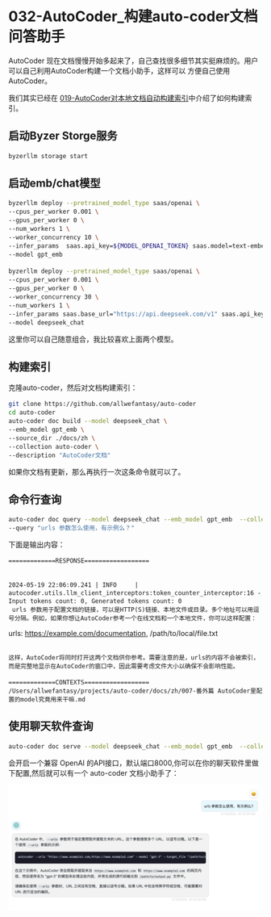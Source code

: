 # 032-AutoCoder_构建auto-coder文档问答助手

AutoCoder 现在文档慢慢开始多起来了，自己查找很多细节其实挺麻烦的。用户可以自己利用AutoCoder构建一个文档小助手，这样可以
方便自己使用AutoCoder。

我们其实已经在 [019-AutoCoder对本地文档自动构建索引](019-AutoCoder对本地文档自动构建索引.md)中介绍了如何构建索引。

## 启动Byzer Storge服务

```bash
byzerllm storage start
```

## 启动emb/chat模型

```bash
byzerllm deploy --pretrained_model_type saas/openai \
--cpus_per_worker 0.001 \
--gpus_per_worker 0 \
--num_workers 1 \
--worker_concurrency 10 \
--infer_params  saas.api_key=${MODEL_OPENAI_TOKEN} saas.model=text-embedding-3-small \
--model gpt_emb

byzerllm deploy --pretrained_model_type saas/openai \
--cpus_per_worker 0.001 \
--gpus_per_worker 0 \
--worker_concurrency 30 \
--num_workers 1 \
--infer_params saas.base_url="https://api.deepseek.com/v1" saas.api_key=${MODEL_DEEPSEEK_TOKEN} saas.model=deepseek-chat \
--model deepseek_chat
```
这里你可以自己随意组合，我比较喜欢上面两个模型。

## 构建索引

克隆auto-coder，然后对文档构建索引：

```bash
git clone https://github.com/allwefantasy/auto-coder
cd auto-coder
auto-coder doc build --model deepseek_chat \
--emb_model gpt_emb \
--source_dir ./docs/zh \
--collection auto-coder \
--description "AutoCoder文档"
```

如果你文档有更新，那么再执行一次这条命令就可以了。

## 命令行查询

```bash
auto-coder doc query --model deepseek_chat --emb_model gpt_emb  --collection auto-coder \
--query "urls 参数怎么使用，有示例么？"
```

下面是输出内容：

```
=============RESPONSE==================


2024-05-19 22:06:09.241 | INFO     | autocoder.utils.llm_client_interceptors:token_counter_interceptor:16 - Input tokens count: 0, Generated tokens count: 0
 urls 参数用于配置文档的链接，可以是HTTP(S)链接、本地文件或目录。多个地址可以用逗号分隔。例如，如果你想让AutoCoder参考一个在线文档和一个本地文件，你可以这样配置：

```
urls: https://example.com/documentation, /path/to/local/file.txt
```

这样，AutoCoder将同时打开这两个文档供你参考。需要注意的是，urls的内容不会被索引，而是完整地显示在AutoCoder的窗口中，因此需要考虑文件大小以确保不会影响性能。

=============CONTEXTS==================
/Users/allwefantasy/projects/auto-coder/docs/zh/007-番外篇 AutoCoder里配置的model究竟用来干嘛.md
```

## 使用聊天软件查询

```bash
auto-coder doc serve --model deepseek_chat --emb_model gpt_emb  --collection auto-coder
```
会开启一个兼容 OpenAI 的API接口，默认端口8000,你可以在你的聊天软件里做下配置,然后就可以有一个 auto-coder 文档小助手了：

![](../images/032-01.png)








